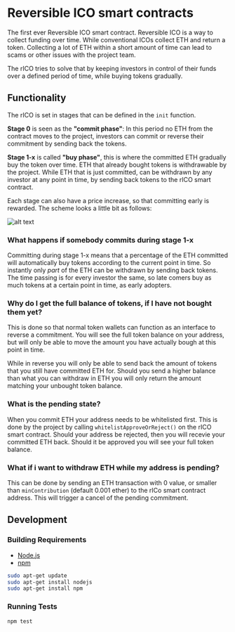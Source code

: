 # Reversible ICO smart contracts

The first ever Reversible ICO smart contract.
Reversible ICO is a way to collect funding over time. While conventional ICOs collect ETH and return a token. Collecting a lot of ETH within a short amount of time can lead to scams or other issues with the project team.

The rICO tries to solve that by keeping investors in control of their funds over a defined period of time, while buying tokens gradually.

## Functionality

The rICO is set in stages that can be defined in the `init` function.

**Stage 0** is seen as the **"commit phase"**: In this period no ETH from the contract moves to the project, investors can commit or reverse their commitment by sending back the tokens.

**Stage 1-x** is called **"buy phase"**, this is where the committed ETH gradually buy the token over time. ETH that already bought tokens is withdrawable by the project. While ETH that is just committed, can be withdrawn by any investor at any point in time, by sending back tokens to the rICO smart contract.

Each stage can also have a price increase, so that committing early is rewarded.
The scheme looks a little bit as follows:

![alt text](https://github.com/lukso-network/rICO-smart-contracts/raw/master/rICO-diagram.png "rICO Diagram")

### What happens if somebody commits during stage 1-x

Committing during stage 1-x means that a percentage of the ETH committed will automatically buy tokens according to the current point in time. So instantly only *part* of the ETH can be withdrawn by sending back tokens.
The time passing is for every investor the same, so late comers buy as much tokens at a certain point in time, as early adopters.

### Why do I get the full balance of tokens, if I have not bought them yet?

This is done so that normal token wallets can function as an interface to reverse a commitment.
You will see the full token balance on your address, but will only be able to move the amount you have actually bough at this point in time.

While in reverse you will only be able to send back the amount of tokens that you still have committed ETH for. Should you send a higher balance than what you can withdraw in ETH you will only return the amount matching your unbought token balance.

### What is the pending state?

When you commit ETH your address needs to be whitelisted first. This is done by the project by calling `whitelistApproveOrReject()` on the rICO smart contract. Should your address be rejected, then you will recevie your committed ETH back. Should it be approved you will see your full token balance.

### What if i want to withdraw ETH while my address is pending?

This can be done by sending an ETH transaction with 0 value, or smaller than `minContribution` (default 0.001 ether) to the rICo smart contract address. This will trigger a cancel of the pending commitment.

## Development

### Building Requirements

-   [Node.js](https://nodejs.org)
-   [npm](https://www.npmjs.com/)

```bash
sudo apt-get update
sudo apt-get install nodejs
sudo apt-get install npm
```

### Running Tests

```bash
npm test
```
